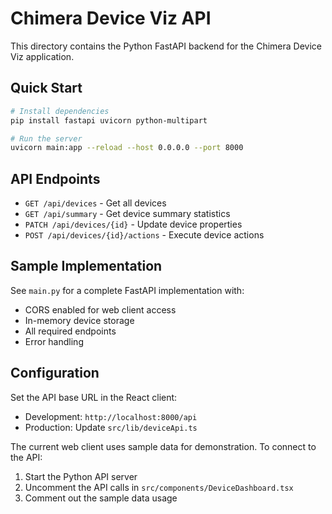# Chimera Device Viz API

This directory contains the Python FastAPI backend for the Chimera Device Viz application.

## Quick Start

```bash
# Install dependencies
pip install fastapi uvicorn python-multipart

# Run the server
uvicorn main:app --reload --host 0.0.0.0 --port 8000
```

## API Endpoints

- `GET /api/devices` - Get all devices
- `GET /api/summary` - Get device summary statistics
- `PATCH /api/devices/{id}` - Update device properties
- `POST /api/devices/{id}/actions` - Execute device actions

## Sample Implementation

See `main.py` for a complete FastAPI implementation with:
- CORS enabled for web client access
- In-memory device storage
- All required endpoints
- Error handling

## Configuration

Set the API base URL in the React client:
- Development: `http://localhost:8000/api`
- Production: Update `src/lib/deviceApi.ts`

The current web client uses sample data for demonstration. To connect to the API:
1. Start the Python API server
2. Uncomment the API calls in `src/components/DeviceDashboard.tsx`
3. Comment out the sample data usage